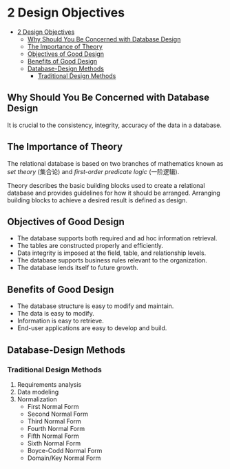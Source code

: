 # 2 Design Objectives

- [2 Design Objectives](#2-design-objectives)
  - [Why Should You Be Concerned with Database Design](#why-should-you-be-concerned-with-database-design)
  - [The Importance of Theory](#the-importance-of-theory)
  - [Objectives of Good Design](#objectives-of-good-design)
  - [Benefits of Good Design](#benefits-of-good-design)
  - [Database-Design Methods](#database-design-methods)
    - [Traditional Design Methods](#traditional-design-methods)

## Why Should You Be Concerned with Database Design

It is crucial to the consistency, integrity, accuracy of the data in a database.

## The Importance of Theory

The relational database is based on two branches of mathematics known as
*set theory* (集合论) and *first-order predicate logic* (一阶逻辑).

Theory describes the basic building blocks used to create a relational database
and provides guidelines for how it should be arranged. Arranging building
blocks to achieve a desired result is defined as design.

## Objectives of Good Design

- The database supports both required and ad hoc information retrieval.
- The tables are constructed properly and efficiently.
- Data integrity is imposed at the field, table, and relationship levels.
- The database supports business rules relevant to the organization.
- The database lends itself to future growth.

## Benefits of Good Design

- The database structure is easy to modify and maintain.
- The data is easy to modify.
- Information is easy to retrieve.
- End-user applications are easy to develop and build.

## Database-Design Methods

### Traditional Design Methods

1. Requirements analysis
2. Data modeling
3. Normalization
   - First Normal Form
   - Second Normal Form
   - Third Normal Form
   - Fourth Normal Form
   - Fifth Normal Form
   - Sixth Normal Form
   - Boyce-Codd Normal Form
   - Domain/Key Normal Form
